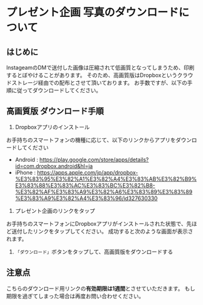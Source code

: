 # プレゼント企画 写真のダウンロードについて

## はじめに

InstageamのDMで送付した画像は圧縮されて低画質となってしまうため、印刷するとぼやけることがあります。
そのため、高画質版はDropboxというクラウドストレージ経由での配布とさせて頂いております。
お手数ですが、以下の手順に従ってダウンロードしてください。

## 高画質版 ダウンロード手順

1. Dropboxアプリのインストール

お手持ちのスマートフォンの機種に応じて、以下のリンクからアプリをダウンロードしてください

- Android : https://play.google.com/store/apps/details?id=com.dropbox.android&hl=ja
- iPhone : https://apps.apple.com/jp/app/dropbox-%E3%83%95%E3%82%A1%E3%82%A4%E3%83%AB%E3%82%B9%E3%83%88%E3%83%AC%E3%83%BC%E3%82%B8-%E3%82%AF%E3%83%A9%E3%82%A6%E3%83%89%E3%83%89%E3%83%A9%E3%82%A4%E3%83%96/id327630330

   
1. プレゼント企画のリンクをタップ

お手持ちのスマートフォンにDropboxアプリがインストールされた状態で、先ほど送付したリンクをタップしてください。
成功すると次のような画面が表示されます。

<!-- 妻のiPhoneのスクショはる -->

1. `「ダウンロード」`ボタンをタップして、高画質版をダウンロードする


<!-- 妻のiPhoneのスクショはる -->


## 注意点

こちらのダウンロード用リンクの**有効期限は1週間**とさせていただきます。
もし期限を過ぎてしまった場合は再度お問い合わせください。

